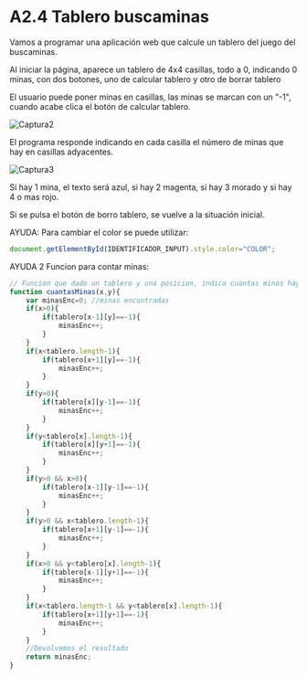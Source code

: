 # A2.4 Tablero buscaminas

Vamos a programar una aplicación web que calcule un tablero del juego del buscaminas.

Al iniciar la página, aparece un tablero de 4x4 casillas, todo a 0, indicando 0 minas, con dos botones, uno de calcular tablero y otro de borrar tablero

El usuario puede poner minas en casillas, las minas se marcan con un "-1", cuando acabe clica el botón de calcular tablero.

![Captura2](https://user-images.githubusercontent.com/70903768/116427052-f6b0f700-a843-11eb-9e34-80386d1a783c.PNG)

El programa responde indicando en cada casilla el número de minas que hay en casillas adyacentes.

![Captura3](https://user-images.githubusercontent.com/70903768/116427092-ffa1c880-a843-11eb-829b-7cf32fd7be46.PNG)

Si hay 1 mina, el texto será azul, si hay 2 magenta, si hay 3 morado y si hay 4 o mas rojo.

Si se pulsa el botón de borro tablero, se vuelve a la situación inicial.

AYUDA: Para cambiar el color se puede utilizar:

```javascript
document.getElementById(IDENTIFICADOR_INPUT).style.color="COLOR";

```
AYUDA 2 Funcion para contar minas:

```javascript
// Funcion que dado un tablero y una posicion, indica cuantas minas hay alrededor
function cuantasMinas(x,y){
    var minasEnc=0; //minas encontradas
    if(x>0){
        if(tablero[x-1][y]==-1){
            minasEnc++;
        }
    }
    if(x<tablero.length-1){
        if(tablero[x+1][y]==-1){
            minasEnc++;
        }
    }
    if(y>0){
        if(tablero[x][y-1]==-1){
            minasEnc++;
        }
    }
    if(y<tablero[x].length-1){
        if(tablero[x][y+1]==-1){
            minasEnc++;
        }
    }
    if(y>0 && x>0){
        if(tablero[x-1][y-1]==-1){
            minasEnc++;
        }
    }
    if(y>0 && x<tablero.length-1){
        if(tablero[x+1][y-1]==-1){
            minasEnc++;
        }
    }
    if(x>0 && y<tablero[x].length-1){
        if(tablero[x-1][y+1]==-1){
            minasEnc++;
        }
    }
    if(x<tablero.length-1 && y<tablero[x].length-1){
        if(tablero[x+1][y+1]==-1){
            minasEnc++;
        }
    }    
    //Devolvemos el resultado
    return minasEnc;
}
```
